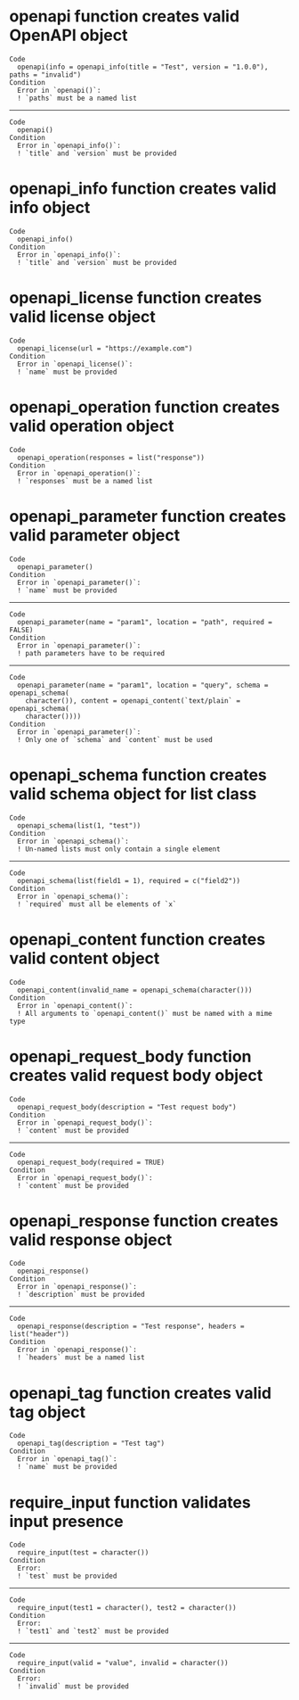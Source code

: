 # openapi function creates valid OpenAPI object

    Code
      openapi(info = openapi_info(title = "Test", version = "1.0.0"), paths = "invalid")
    Condition
      Error in `openapi()`:
      ! `paths` must be a named list

---

    Code
      openapi()
    Condition
      Error in `openapi_info()`:
      ! `title` and `version` must be provided

# openapi_info function creates valid info object

    Code
      openapi_info()
    Condition
      Error in `openapi_info()`:
      ! `title` and `version` must be provided

# openapi_license function creates valid license object

    Code
      openapi_license(url = "https://example.com")
    Condition
      Error in `openapi_license()`:
      ! `name` must be provided

# openapi_operation function creates valid operation object

    Code
      openapi_operation(responses = list("response"))
    Condition
      Error in `openapi_operation()`:
      ! `responses` must be a named list

# openapi_parameter function creates valid parameter object

    Code
      openapi_parameter()
    Condition
      Error in `openapi_parameter()`:
      ! `name` must be provided

---

    Code
      openapi_parameter(name = "param1", location = "path", required = FALSE)
    Condition
      Error in `openapi_parameter()`:
      ! path parameters have to be required

---

    Code
      openapi_parameter(name = "param1", location = "query", schema = openapi_schema(
        character()), content = openapi_content(`text/plain` = openapi_schema(
        character())))
    Condition
      Error in `openapi_parameter()`:
      ! Only one of `schema` and `content` must be used

# openapi_schema function creates valid schema object for list class

    Code
      openapi_schema(list(1, "test"))
    Condition
      Error in `openapi_schema()`:
      ! Un-named lists must only contain a single element

---

    Code
      openapi_schema(list(field1 = 1), required = c("field2"))
    Condition
      Error in `openapi_schema()`:
      ! `required` must all be elements of `x`

# openapi_content function creates valid content object

    Code
      openapi_content(invalid_name = openapi_schema(character()))
    Condition
      Error in `openapi_content()`:
      ! All arguments to `openapi_content()` must be named with a mime type

# openapi_request_body function creates valid request body object

    Code
      openapi_request_body(description = "Test request body")
    Condition
      Error in `openapi_request_body()`:
      ! `content` must be provided

---

    Code
      openapi_request_body(required = TRUE)
    Condition
      Error in `openapi_request_body()`:
      ! `content` must be provided

# openapi_response function creates valid response object

    Code
      openapi_response()
    Condition
      Error in `openapi_response()`:
      ! `description` must be provided

---

    Code
      openapi_response(description = "Test response", headers = list("header"))
    Condition
      Error in `openapi_response()`:
      ! `headers` must be a named list

# openapi_tag function creates valid tag object

    Code
      openapi_tag(description = "Test tag")
    Condition
      Error in `openapi_tag()`:
      ! `name` must be provided

# require_input function validates input presence

    Code
      require_input(test = character())
    Condition
      Error:
      ! `test` must be provided

---

    Code
      require_input(test1 = character(), test2 = character())
    Condition
      Error:
      ! `test1` and `test2` must be provided

---

    Code
      require_input(valid = "value", invalid = character())
    Condition
      Error:
      ! `invalid` must be provided

